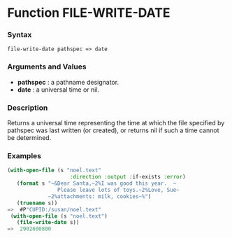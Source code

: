<!-- Generated on 05/10/2020 by https://github.com/anto2oo/clhs-evolved -->

# Function FILE-WRITE-DATE

### Syntax
`file-write-date pathspec => date`  


### Arguments and Values
- **pathspec** : a pathname designator.   
- **date** : a universal time or nil.   


### Description
Returns a universal time representing the time at which the file specified by pathspec was last written (or created), or returns nil if such a time cannot be determined.



### Examples
```lisp 
(with-open-file (s "noel.text" 
                    :direction :output :if-exists :error)
   (format s "~&Dear Santa,~2%I was good this year.  ~
                Please leave lots of toys.~2%Love, Sue~
             ~2%attachments: milk, cookies~%")
   (truename s))
=>  #P"CUPID:/susan/noel.text"
 (with-open-file (s "noel.text")
   (file-write-date s))
=>  2902600800
```
